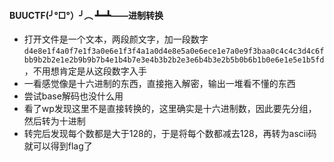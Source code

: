 #### BUUCTF(╯°□°）╯︵ ┻━┻——进制转换

* 打开文件是一个文本，两段颜文字，加一段数字`d4e8e1f4a0f7e1f3a0e6e1f3f4a1a0d4e8e5a0e6ece1e7a0e9f3baa0c4c4c3d4c6fbb9b2b2e1e2b9b9b7b4e1b4b7e3e4b3b2b2e3e6b4b3e2b5b0b6b1b0e6e1e5e1b5fd`，不用想肯定是从这段数字入手
* 一看感觉像是十六进制的东西，直接拖入解密，输出一堆看不懂的东西
* 尝试base解码也没什么用
* 看了wp发现这里不是直接转换的，这里确实是十六进制数，因此要先分组，然后转为十进制
* 转完后发现每个数都是大于128的，于是将每个数都减去128，再转为ascii码就可以得到flag了